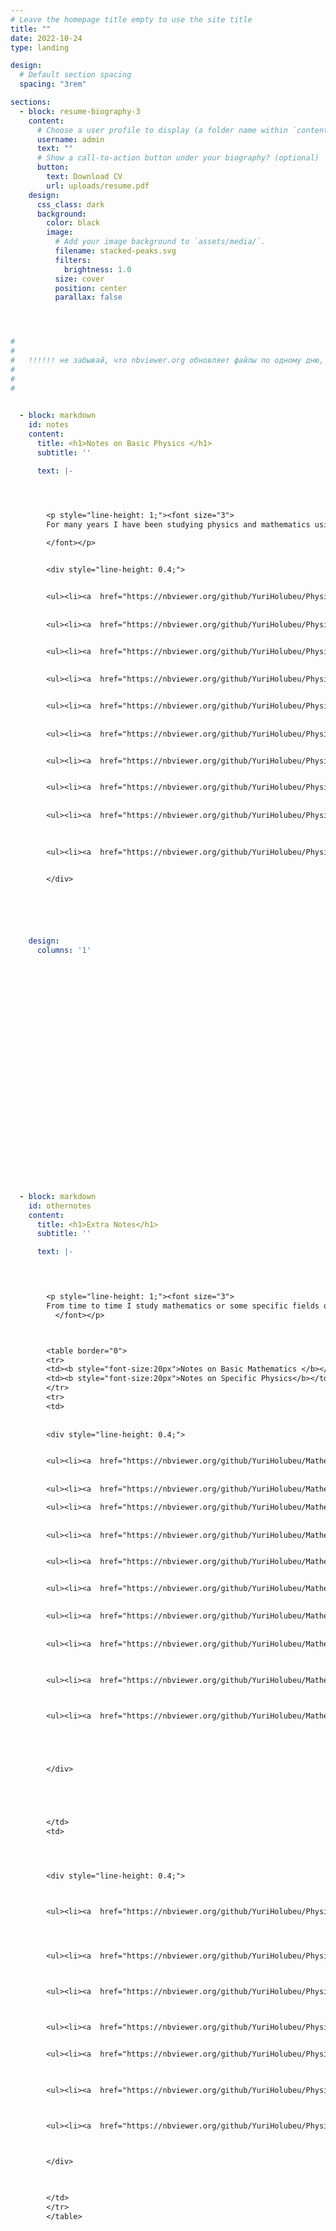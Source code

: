 ```yaml
---
# Leave the homepage title empty to use the site title
title: ""
date: 2022-10-24
type: landing

design:
  # Default section spacing
  spacing: "3rem"

sections:
  - block: resume-biography-3
    content:
      # Choose a user profile to display (a folder name within `content/authors/`)
      username: admin
      text: ""
      # Show a call-to-action button under your biography? (optional)
      button:
        text: Download CV
        url: uploads/resume.pdf
    design:
      css_class: dark
      background:
        color: black
        image:
          # Add your image background to `assets/media/`.
          filename: stacked-peaks.svg
          filters:
            brightness: 1.0
          size: cover
          position: center
          parallax: false




#
#
#   !!!!!! не забывай, что nbviewer.org обновляет файлы по одному дню, ну или явно нужно указывать номер коммита
#
#
#

          
  - block: markdown
    id: notes
    content:
      title: <h1>Notes on Basic Physics </h1>
      subtitle: ''

      text: |-    




        <p style="line-height: 1;"><font size="3"> 
        For many years I have been studying physics and mathematics using the approach I describe <a  href="https://nbviewer.org/github/YuriHolubeu/Physics-Notes/blob/main/learning physics.pdf" target="_blank">here</a>. Following such a philosophy of doing science, I have created notes below. Now they are an unfinished demo version, which illustrates how they will look after some years of working on them. In this section, there are notes on the most important parts of physics.
        
        </font></p>


        <div style="line-height: 0.4;"> 


        <ul><li><a  href="https://nbviewer.org/github/YuriHolubeu/Physics-Notes/blob/main/basic%20physics/%E2%96%A0%20%20mechanics.pdf" target="_blank">mechanics</a></li></ul>
        
        
        <ul><li><a  href="https://nbviewer.org/github/YuriHolubeu/Physics-Notes/blob/main/basic%20physics/◊%20%20field%20theory.pdf" target="_blank">field theory</a></li></ul>


        <ul><li><a  href="https://nbviewer.org/github/YuriHolubeu/Physics-Notes/blob/main/basic%20physics/◊%20gravity.pdf" target="_blank">gravity</a></li></ul>
        
        
        <ul><li><a  href="https://nbviewer.org/github/YuriHolubeu/Physics-Notes/blob/main/basic%20physics/●%20%20quantum%20mechanics.pdf" target="_blank">quantum mechanics</a></li></ul>


        <ul><li><a  href="https://nbviewer.org/github/YuriHolubeu/Physics-Notes/blob/main/basic%20physics/◘%20quantum%20field%20theory.pdf" target="_blank">quantum field theory</a></li></ul>
        
        
        <ul><li><a  href="https://nbviewer.org/github/YuriHolubeu/Physics-Notes/blob/main/basic%20physics/☐%20%20statistical%20physics.pdf" target="_blank">statistical physics</a></li></ul>


        <ul><li><a  href="https://nbviewer.org/github/YuriHolubeu/Physics-Notes/blob/main/basic%20physics/☐ condensed matter.pdf" target="_blank">condensed matter</a></li></ul>


        <ul><li><a  href="https://nbviewer.org/github/YuriHolubeu/Physics-Notes/blob/main/basic%20physics/☼%20kinetics.pdf" target="_blank">kinetics</a></li></ul>
        
        
        <ul><li><a  href="https://nbviewer.org/github/YuriHolubeu/Physics-Notes/blob/main/basic%20physics/♣%20%20electrodynamics.pdf" target="_blank">electrodynamics</a></li></ul>

        
        
        <ul><li><a  href="https://nbviewer.org/github/YuriHolubeu/Physics-Notes/blob/main/basic%20physics/❀%20continuum%20mechanics.pdf" target="_blank">continuum mechanics</a></li></ul>

        
        </div>






    design:
      columns: '1'


























          
  - block: markdown
    id: othernotes
    content:
      title: <h1>Extra Notes</h1>
      subtitle: ''

      text: |-    


        

        <p style="line-height: 1;"><font size="3">   
        From time to time I study mathematics or some specific fields of physics, and below are my notes on some of the most important of them.
          </font></p>



        <table border="0">
        <tr>
        <td><b style="font-size:20px">Notes on Basic Mathematics </b></td>
        <td><b style="font-size:20px">Notes on Specific Physics</b></td>
        </tr>
        <tr>
        <td>
        
        
        <div style="line-height: 0.4;"> 


        <ul><li><a  href="https://nbviewer.org/github/YuriHolubeu/Mathematics-Notes/blob/main/■%20%20mathematical analysis.pdf" target="_blank">mathematical analysis</a></li></ul>
        
        
        <ul><li><a  href="https://nbviewer.org/github/YuriHolubeu/Mathematics-Notes/blob/main/■%20complex analysis.pdf" target="_blank">complex analysis</a></li></ul>

        <ul><li><a  href="https://nbviewer.org/github/YuriHolubeu/Mathematics-Notes/blob/main/◊  differential equations.pdf" target="_blank">differential equations</a></li></ul>
        
        
        <ul><li><a  href="https://nbviewer.org/github/YuriHolubeu/Mathematics-Notes/blob/main/◊  partial differential equations.pdf" target="_blank">partial diff. equations</a></li></ul>


        <ul><li><a  href="https://nbviewer.org/github/YuriHolubeu/Mathematics-Notes/blob/main/◊ oscillations.pdf" target="_blank">oscillations</a></li></ul>


        <ul><li><a  href="https://nbviewer.org/github/YuriHolubeu/Mathematics-Notes/blob/main/■ special functions.pdf" target="_blank">special functions</a></li></ul>

        
        <ul><li><a  href="https://nbviewer.org/github/YuriHolubeu/Mathematics-Notes/blob/main/☐  algebra.pdf" target="_blank">algebra</a></li></ul>
        
        
        <ul><li><a  href="https://nbviewer.org/github/YuriHolubeu/Mathematics-Notes/blob/main/☐ linear algebra.pdf" target="_blank">linear algebra</a></li></ul>

        
        
        <ul><li><a  href="https://nbviewer.org/github/YuriHolubeu/Mathematics-Notes/blob/main/♣%20%20probability%20theory.pdf" target="_blank">probability theory</a></li></ul>



        <ul><li><a  href="https://nbviewer.org/github/YuriHolubeu/Mathematics-Notes/blob/main/◘ differential geometry.pdf" target="_blank"> differential geometry</a></li></ul>





        </div>





        </td>
        <td>




        <div style="line-height: 0.4;"> 



        <ul><li><a  href="https://nbviewer.org/github/YuriHolubeu/Physics-Notes/blob/main/specific%20physics/❁%20special%20field%20and%20gravity%20theories.pdf" target="_blank">special field theories</a></li></ul>
        



        <ul><li><a  href="https://nbviewer.org/github/YuriHolubeu/Physics-Notes/blob/main/specific%20physics/◊%20cosmology.pdf" target="_blank">cosmology</a></li></ul>



        <ul><li><a  href="https://nbviewer.org/github/YuriHolubeu/Physics-Notes/blob/main/specific%20physics/☐%20thermodynamics.pdf" target="_blank">thermodynamics</a></li></ul>



        <ul><li><a  href="https://nbviewer.org/github/YuriHolubeu/Physics-Notes/blob/main/specific%20physics/♣%20magnetism.pdf" target="_blank">magnetism</a></li></ul>


        <ul><li><a  href="https://nbviewer.org/github/YuriHolubeu/Physics-Notes/blob/main/specific%20physics/♣%20optics.pdf" target="_blank">optics</a></li></ul>
        


        <ul><li><a  href="https://nbviewer.org/github/YuriHolubeu/Physics-Notes/blob/main/specific%20physics/☐%20superconductivity.pdf" target="_blank">superconductivity</a></li></ul>
        


        <ul><li><a  href="https://nbviewer.org/github/YuriHolubeu/Physics-Notes/blob/main/specific%20physics/●%20quantum%20information%20theory.pdf" target="_blank">quantum information</a></li></ul>



        </div>


        
        </td>
        </tr>
        </table>
        
        
































          
  - block: markdown
    id: researchnotes
    content:
      title: <h1>Notes on Some Reserach Projects in Physics</h1>
      subtitle: ''
      text: |- 


        <p style="line-height: 1;"><font size="3"> 
        I had several research projects, which didn't lead to the creation of articles, but I understood many methods and from time to time I think about some models again.
        </font></p>





        <div style="line-height: 0.4;"> 



        <ul><li><a  href="https://nbviewer.org/github/YuriHolubeu/Physics-Notes/blob/main/some%20projects/◊%20gravitational%20lensing.pdf" target="_blank">gravitational lensing</a></li></ul> 
        
        
        
        
        
        <ul style="margin-bottom: 40px;"><li><a  href="https://nbviewer.org/github/YuriHolubeu/Physics-Notes/blob/main/some%20projects/◊%20gravitational%20waves.pdf" target="_blank">gravitational waves</a></li></ul>
        



        <ul style="margin-bottom: 40px;"><li><a  href="https://nbviewer.org/github/YuriHolubeu/Physics-Notes/blob/main/some%20projects/◘%20waveguide%20QED.pdf" target="_blank">waveguide QED</a></li></ul>
        



        <ul><li><a  href="https://nbviewer.org/github/YuriHolubeu/Physics-Notes/blob/main/some%20projects/☐%20electronic%20properties%20of%201D%20and%202D%20materials.pdf" target="_blank">electronic properties of 1D and 2D materials</a></li></ul>





        <ul style="margin-bottom: 40px;"><li><a  href="https://nbviewer.org/github/YuriHolubeu/Physics-Notes/blob/main/some%20projects/☐ quasi-1D layered materials.pdf" target="_blank">quasi-1D layered materials</a></li></ul>


        <ul><li><a  href="https://nbviewer.org/github/YuriHolubeu/Physics-Notes/blob/main/some%20projects/❁%20duality%20in%20special%20field%20theories.pdf" target="_blank">duality in special field theories</a></li></ul></li></ul>

        </div>









---
```



